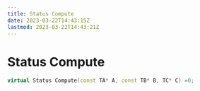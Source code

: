 ```yaml
---
title: Status Compute
date: 2023-03-22T14:43:15Z
lastmod: 2023-03-22T14:43:21Z
---
```


# Status Compute

```cpp
virtual Status Compute(const TA* A, const TB* B, TC* C) =0;
```

